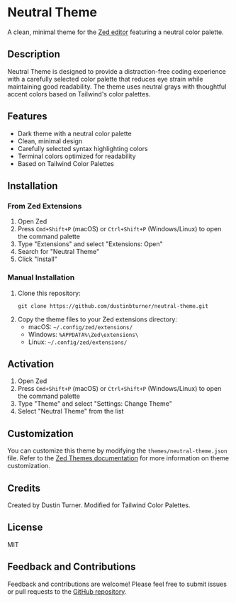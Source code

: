 # Neutral Theme

A clean, minimal theme for the [Zed editor](https://zed.dev/) featuring a neutral color palette.

## Description

Neutral Theme is designed to provide a distraction-free coding experience with a carefully selected color palette that reduces eye strain while maintaining good readability. The theme uses neutral grays with thoughtful accent colors based on Tailwind's color palettes.

## Features

- Dark theme with a neutral color palette
- Clean, minimal design
- Carefully selected syntax highlighting colors
- Terminal colors optimized for readability
- Based on Tailwind Color Palettes

## Installation

### From Zed Extensions

1. Open Zed
2. Press `Cmd+Shift+P` (macOS) or `Ctrl+Shift+P` (Windows/Linux) to open the command palette
3. Type "Extensions" and select "Extensions: Open"
3. Search for "Neutral Theme"
5. Click "Install"

### Manual Installation

1. Clone this repository:
   ```
   git clone https://github.com/dustinbturner/neutral-theme.git
   ```
2. Copy the theme files to your Zed extensions directory:
   - macOS: `~/.config/zed/extensions/`
   - Windows: `%APPDATA%\Zed\extensions\`
   - Linux: `~/.config/zed/extensions/`

## Activation

1. Open Zed
2. Press `Cmd+Shift+P` (macOS) or `Ctrl+Shift+P` (Windows/Linux) to open the command palette
3. Type "Theme" and select "Settings: Change Theme"
4. Select "Neutral Theme" from the list

## Customization

You can customize this theme by modifying the `themes/neutral-theme.json` file. Refer to the [Zed Themes documentation](https://zed.dev/docs/themes) for more information on theme customization.

## Credits

Created by Dustin Turner. Modified for Tailwind Color Palettes.

## License

MIT

## Feedback and Contributions

Feedback and contributions are welcome! Please feel free to submit issues or pull requests to the [GitHub repository](https://github.com/dustinbturner/neutral-theme).